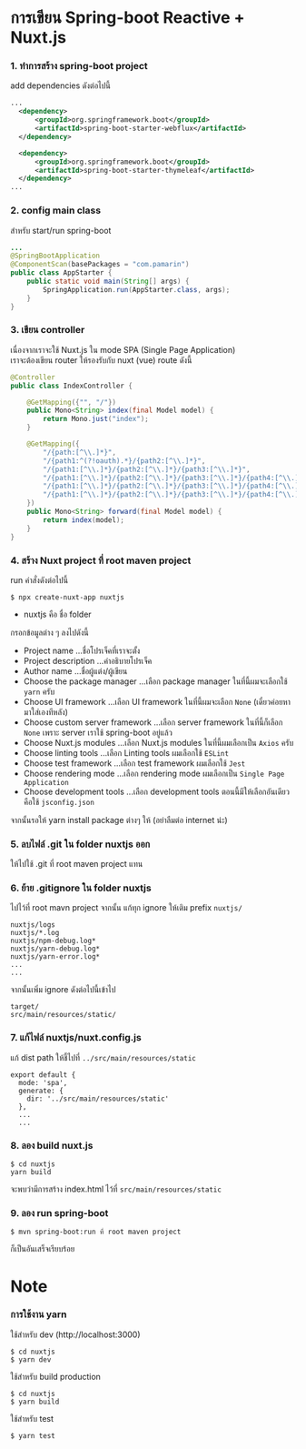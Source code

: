 # การเขียน Spring-boot Reactive + Nuxt.js 

### 1. ทำการสร้าง spring-boot project    
add dependencies ดังต่อไปนี้ 
```xml
...
  <dependency>
      <groupId>org.springframework.boot</groupId>
      <artifactId>spring-boot-starter-webflux</artifactId>
  </dependency>

  <dependency>
      <groupId>org.springframework.boot</groupId>
      <artifactId>spring-boot-starter-thymeleaf</artifactId>
  </dependency>
...
```

### 2. config main class 
สำหรับ start/run spring-boot 
```java
...
@SpringBootApplication
@ComponentScan(basePackages = "com.pamarin")
public class AppStarter {
    public static void main(String[] args) {
        SpringApplication.run(AppStarter.class, args);
    }
}
```

### 3. เขียน controller 
เนื่องจากเราจะใช้ Nuxt.js ใน mode SPA (Single Page Application)   
เราจะต้องเขียน router ให้รองรับกับ nuxt (vue) route ดังนี้
```java
@Controller
public class IndexController {

    @GetMapping({"", "/"})
    public Mono<String> index(final Model model) {
        return Mono.just("index");
    }

    @GetMapping({
        "/{path:[^\\.]*}", 
        "/{path1:^(?!oauth).*}/{path2:[^\\.]*}",
        "/{path1:[^\\.]*}/{path2:[^\\.]*}/{path3:[^\\.]*}",
        "/{path1:[^\\.]*}/{path2:[^\\.]*}/{path3:[^\\.]*}/{path4:[^\\.]*}",
        "/{path1:[^\\.]*}/{path2:[^\\.]*}/{path3:[^\\.]*}/{path4:[^\\.]*}/{path5:[^\\.]*}",
        "/{path1:[^\\.]*}/{path2:[^\\.]*}/{path3:[^\\.]*}/{path4:[^\\.]*}/{path5:[^\\.]*}/{path6:[^\\.]*}"
    })
    public Mono<String> forward(final Model model) {
        return index(model);
    }
}

```
### 4. สร้าง Nuxt project ที่ root maven project
run คำสั่งดังต่อไปนี้
```shell
$ npx create-nuxt-app nuxtjs
```
- nuxtjs คือ ชื่อ folder  
  
กรอกข้อมูลต่าง ๆ ลงไปดังนี้
  
- Project name ...ชื่อโปรเจ็คที่เราจะตั้ง
- Project description ...คำอธิบายโปรเจ็ค
- Author name ...ชื่อผู้แต่ง/ผู้เขียน
- Choose the package manager ...เลือก package manager ในที่นี้ผมจะเลือกใช้ `yarn` ครับ
- Choose UI framework ...เลือก UI framework ในที่นี้ผมจะเลือก `None` (เดี๋ยวค่อยหามาใส่เองทีหลัง)  
- Choose custom server framework ...เลือก server framework ในที่นี้ก็เลือก `None` เพราะ server เราใช้ spring-boot อยู่แล้ว  
- Choose Nuxt.js modules ...เลือก Nuxt.js modules ในที่นี้ผมเลือกเป็น `Axios` ครับ
- Choose linting tools ...เลือก Linting tools ผมเลือกใช้ `ESLint`   
- Choose test framework ...เลือก test framework ผมเลือกใช้ `Jest`  
- Choose rendering mode ...เลือก rendering mode ผมเลือกเป็น `Single Page Application`   
- Choose development tools ...เลือก development tools ตอนนี้มีให้เลือกอันเดียวคือใช้ `jsconfig.json`  
  
จากนั้นรอให้ yarn install package ต่างๆ ให้ (อย่าลืมต่อ internet น่ะ)  

### 5. ลบไฟล์ .git ใน folder nuxtjs ออก
ให้ไปใช้ .git ที่ root maven project แทน

### 6. ย้าย .gitignore ใน folder nuxtjs 
ไปไว้ที่ root mavn project จากนั้น แก้ทุก ignore ให้เติม prefix `nuxtjs/`  
```
nuxtjs/logs
nuxtjs/*.log
nuxtjs/npm-debug.log*
nuxtjs/yarn-debug.log*
nuxtjs/yarn-error.log*
...
...
```
จากนั้นเพิ่ม ignore ดังต่อไปนี้เข้าไป  
```
target/
src/main/resources/static/  
```


### 7. แก้ไฟล์ nuxtjs/nuxt.config.js  
แก้ dist path ให้ชี้ไปที่ `../src/main/resources/static`
```
export default {
  mode: 'spa',
  generate: {
    dir: '../src/main/resources/static'
  },
  ...
  ...
```

### 8. ลอง build nuxt.js    
```
$ cd nuxtjs
yarn build  
```
จะพบว่ามีการสร้าง index.html ไว้ที่ `src/main/resources/static`

### 9. ลอง run spring-boot 
```
$ mvn spring-boot:run ที่ root maven project 
```
ก็เป็นอันเสร็จเรียบร้อย  

# Note
### การใช้งาน yarn

ใช้สำหรับ dev (http://localhost:3000)
```
$ cd nuxtjs
$ yarn dev
```

ใช้สำหรับ build production
```
$ cd nuxtjs
$ yarn build  
```

ใช้สำหรับ test
```
$ yarn test  
```









